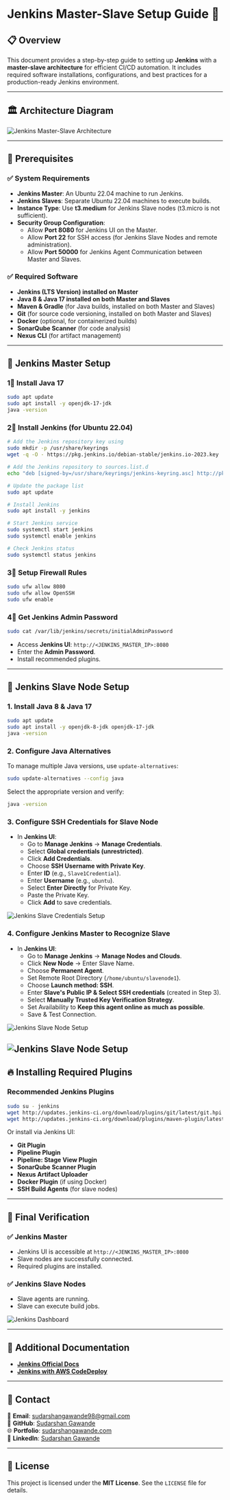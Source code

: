 # Jenkins Master-Slave Setup Guide 🚀

## 📋 Overview
This document provides a step-by-step guide to setting up **Jenkins** with a **master-slave architecture** for efficient CI/CD automation. It includes required software installations, configurations, and best practices for a production-ready Jenkins environment.

---

## 🏛️ Architecture Diagram

![Jenkins Master-Slave Architecture](../../images/jenkins_architecture.png)

---

## 📌 Prerequisites

### ✅ System Requirements
- **Jenkins Master**: An Ubuntu 22.04 machine to run Jenkins.
- **Jenkins Slaves**: Separate Ubuntu 22.04 machines to execute builds.
- **Instance Type**: Use **t3.medium** for Jenkins Slave nodes (t3.micro is not sufficient).
- **Security Group Configuration**:
  - Allow **Port 8080** for Jenkins UI on the Master.
  - Allow **Port 22** for SSH access (for Jenkins Slave Nodes and remote administration).
  - Allow **Port 50000** for Jenkins Agent Communication between Master and Slaves.

### ✅ Required Software
- **Jenkins (LTS Version) installed on Master**
- **Java 8 & Java 17 installed on both Master and Slaves**
- **Maven & Gradle** (for Java builds, installed on both Master and Slaves)
- **Git** (for source code versioning, installed on both Master and Slaves)
- **Docker** (optional, for containerized builds)
- **SonarQube Scanner** (for code analysis)
- **Nexus CLI** (for artifact management)

---

## 🔧 Jenkins Master Setup

### **1⃣ Install Java 17**
```bash
sudo apt update
sudo apt install -y openjdk-17-jdk
java -version
```

### **2⃣ Install Jenkins (for Ubuntu 22.04)**
```bash
# Add the Jenkins repository key using
sudo mkdir -p /usr/share/keyrings
wget -q -O - https://pkg.jenkins.io/debian-stable/jenkins.io-2023.key | sudo tee /usr/share/keyrings/jenkins-keyring.asc > /dev/null

# Add the Jenkins repository to sources.list.d
echo "deb [signed-by=/usr/share/keyrings/jenkins-keyring.asc] http://pkg.jenkins.io/debian-stable binary/" | sudo tee /etc/apt/sources.list.d/jenkins.list > /dev/null

# Update the package list
sudo apt update

# Install Jenkins
sudo apt install -y jenkins

# Start Jenkins service
sudo systemctl start jenkins
sudo systemctl enable jenkins

# Check Jenkins status
sudo systemctl status jenkins
```

### **3⃣ Setup Firewall Rules**
```bash
sudo ufw allow 8080
sudo ufw allow OpenSSH
sudo ufw enable
```

### **4⃣ Get Jenkins Admin Password**
```bash
sudo cat /var/lib/jenkins/secrets/initialAdminPassword
```

- Access **Jenkins UI**: `http://<JENKINS_MASTER_IP>:8080`
- Enter the **Admin Password**.
- Install recommended plugins.

---

## 🔧 Jenkins Slave Node Setup

### **1. Install Java 8 & Java 17**
```bash
sudo apt update
sudo apt install -y openjdk-8-jdk openjdk-17-jdk
java -version
```

### **2. Configure Java Alternatives**
To manage multiple Java versions, use `update-alternatives`:
```bash
sudo update-alternatives --config java
```
Select the appropriate version and verify:
```bash
java -version
```

### **3. Configure SSH Credentials for Slave Node**
- In **Jenkins UI**:
  - Go to **Manage Jenkins** → **Manage Credentials**.
  - Select **Global credentials (unrestricted)**.
  - Click **Add Credentials**.
  - Choose **SSH Username with Private Key**.
  - Enter **ID** (e.g., `Slave1Credential`).
  - Enter **Username** (e.g., `ubuntu`).
  - Select **Enter Directly** for Private Key.
  - Paste the Private Key.
  - Click **Add** to save credentials.

![Jenkins Slave Credentials Setup](../../images/jenkins_slave_credentials.png)

### **4. Configure Jenkins Master to Recognize Slave**
- In **Jenkins UI**:
  - Go to **Manage Jenkins** → **Manage Nodes and Clouds**.
  - Click **New Node** → Enter Slave Name.
  - Choose **Permanent Agent**.
  - Set Remote Root Directory (`/home/ubuntu/slavenode1`).
  - Choose **Launch method: SSH**.
  - Enter **Slave's Public IP & Select SSH credentials** (created in Step 3).
  - Select **Manually Trusted Key Verification Strategy**.
  - Set Availability to **Keep this agent online as much as possible**.
  - Save & Test Connection.

![Jenkins Slave Node Setup](../../images/jenkins_slave_setup1.png)

![Jenkins Slave Node Setup](../../images/jenkins_slave_setup2.png)
---

## 🔥 Installing Required Plugins

### **Recommended Jenkins Plugins**
```bash
sudo su - jenkins
wget http://updates.jenkins-ci.org/download/plugins/git/latest/git.hpi -P ~/.jenkins/plugins/
wget http://updates.jenkins-ci.org/download/plugins/maven-plugin/latest/maven-plugin.hpi -P ~/.jenkins/plugins/
```
Or install via Jenkins UI:
- **Git Plugin**
- **Pipeline Plugin**
- **Pipeline: Stage View Plugin**
- **SonarQube Scanner Plugin**
- **Nexus Artifact Uploader**
- **Docker Plugin** (if using Docker)
- **SSH Build Agents** (for slave nodes)

---

## 🏁 Final Verification

### ✅ **Jenkins Master**
- Jenkins UI is accessible at `http://<JENKINS_MASTER_IP>:8080`
- Slave nodes are successfully connected.
- Required plugins are installed.

### ✅ **Jenkins Slave Nodes**
- Slave agents are running.
- Slave can execute build jobs.

![Jenkins Dashboard](../../images/jenkins_dashboard.png)

---

## 📄 Additional Documentation
- **[Jenkins Official Docs](https://www.jenkins.io/doc/)**
- **[Jenkins with AWS CodeDeploy](https://docs.aws.amazon.com/codedeploy/latest/userguide/integrating-jenkins-with-codedeploy.html)**

---

## 📧 Contact  
📧 **Email**: [sudarshangawande98@gmail.com](mailto:sudarshangawande98@gmail.com)  
🔗 **GitHub**: [Sudarshan Gawande](https://github.com/sudarshan-gawande)  
🌐 **Portfolio**: [sudarshangawande.com](https://sudarshangawande.com)  
💼 **LinkedIn**: [Sudarshan Gawande](https://www.linkedin.com/in/sudarshan-gawande/)  

---

## 📄 License
This project is licensed under the **MIT License**. See the `LICENSE` file for details.
